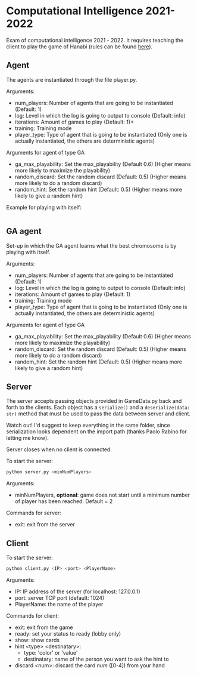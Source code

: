# Computational Intelligence 2021-2022

Exam of computational intelligence 2021 - 2022. It requires teaching the client to play the game of Hanabi (rules can be found [here](https://www.spillehulen.dk/media/102616/hanabi-card-game-rules.pdf)).

## Agent

The agents are instantiated through the file player.py.

Arguments: 

+ num_players: Number of agents that are going to be instantiated (Default: 1)
+ log: Level in which the log is going to output to console (Default: info)
+ iterations: Amount of games to play (Default: 1)<
+ training: Training mode
+ player_type: Type of agent that is going to be instantiated (Only one is actually instantiated, the others are deterministic agents)

Arguments for agent of type GA
+ ga_max_playability: Set the max_playability (Default 0.6) (Higher means more likely to maximize the playability)
+ random_discard: Set the random discard (Default: 0.5) (Higher means more likely to do a random discard)
+ random_hint: Set the random hint (Default: 0.5) (Higher means more likely to give a random hint)

Example for playing with itself:
```python player.py --num_players [2|3|4|5] --player_type [ga|deterministic|random]
```

## GA agent

Set-up in which the GA agent learns what the best chromosome is by playing with itself.

Arguments: 

+ num_players: Number of agents that are going to be instantiated (Default: 1)
+ log: Level in which the log is going to output to console (Default: info)
+ iterations: Amount of games to play (Default: 1)
+ training: Training mode
+ player_type: Type of agent that is going to be instantiated (Only one is actually instantiated, the others are deterministic agents)

Arguments for agent of type GA
+ ga_max_playability: Set the max_playability (Default 0.6) (Higher means more likely to maximize the playability)
+ random_discard: Set the random discard (Default: 0.5) (Higher means more likely to do a random discard)
+ random_hint: Set the random hint (Default: 0.5) (Higher means more likely to give a random hint)

## Server

The server accepts passing objects provided in GameData.py back and forth to the clients.
Each object has a ```serialize()``` and a ```deserialize(data: str)``` method that must be used to pass the data between server and client.

Watch out! I'd suggest to keep everything in the same folder, since serialization looks dependent on the import path (thanks Paolo Rabino for letting me know).

Server closes when no client is connected.

To start the server:

```bash
python server.py <minNumPlayers>
```

Arguments:

+ minNumPlayers, __optional__: game does not start until a minimum number of player has been reached. Default = 2


Commands for server:

+ exit: exit from the server

## Client

To start the server:

```bash
python client.py <IP> <port> <PlayerName>
```

Arguments:

+ IP: IP address of the server (for localhost: 127.0.0.1)
+ port: server TCP port (default: 1024)
+ PlayerName: the name of the player

Commands for client:

+ exit: exit from the game
+ ready: set your status to ready (lobby only)
+ show: show cards
+ hint \<type> \<destinatary>:
  + type: 'color' or 'value'
  + destinatary: name of the person you want to ask the hint to
+ discard \<num>: discard the card *num* (\[0-4]) from your hand
